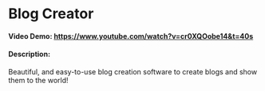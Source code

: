 # Blog Creator

#### Video Demo: https://www.youtube.com/watch?v=cr0XQOobe14&t=40s

#### Description:

Beautiful, and easy-to-use blog creation software to create blogs and show them to the world!
